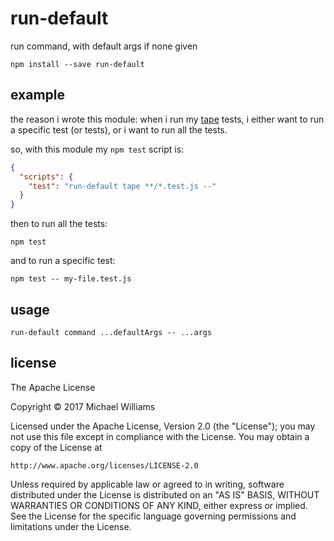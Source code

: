 # run-default

run command, with default args if none given

```shell
npm install --save run-default
```

## example

the reason i wrote this module: when i run my [tape](https://www.npmjs.com/package/tape) tests, i either want to run a specific test (or tests), or i want to run all the tests.

so, with this module my `npm test` script is:

```json
{
  "scripts": {
    "test": "run-default tape **/*.test.js --"
  }
}
```

then to run all the tests:

```shell
npm test
````

and to run a specific test:

```shell
npm test -- my-file.test.js
````

## usage

```shell
run-default command ...defaultArgs -- ...args
```

## license

The Apache License

Copyright &copy; 2017 Michael Williams

Licensed under the Apache License, Version 2.0 (the "License");
you may not use this file except in compliance with the License.
You may obtain a copy of the License at

    http://www.apache.org/licenses/LICENSE-2.0

Unless required by applicable law or agreed to in writing, software
distributed under the License is distributed on an "AS IS" BASIS,
WITHOUT WARRANTIES OR CONDITIONS OF ANY KIND, either express or implied.
See the License for the specific language governing permissions and
limitations under the License.
